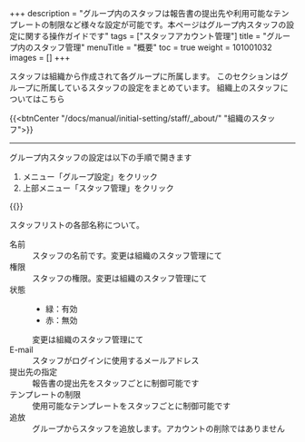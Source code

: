 +++
description = "グループ内のスタッフは報告書の提出先や利用可能なテンプレートの制限など様々な設定が可能です。本ページはグループ内スタッフの設定に関する操作ガイドです"
tags = ["スタッフアカウント管理"]
title = "グループ内のスタッフ管理"
menuTitle = "概要"
toc = true
weight = 101001032
images = []
+++
 
 スタッフは組織から作成されて各グループに所属します。
 このセクションはグループに所属しているスタッフの設定をまとめています。
 組織上のスタッフについてはこちら

{{<btnCenter "/docs/manual/initial-setting/staff/_about/" "組織のスタッフ">}}

---

グループ内スタッフの設定は以下の手順で開きます

1. メニュー「グループ設定」をクリック
1. 上部メニュー「スタッフ管理」をクリック

{{<appscreen filename="staff-local" title="スタッフアカウントの管理">}}

スタッフリストの各部名称について。
<dl class="basic">
<dt>名前</dt>
<dd>スタッフの名前です。変更は組織のスタッフ管理にて</dd>
<dt>権限</dt>
<dd>スタッフの権限。変更は組織のスタッフ管理にて</dd>
<dt>状態</dt>
<dd><ul><li>緑：有効</li><li>赤：無効</li></ul>変更は組織のスタッフ管理にて</dd>
<dt>E-mail</dt>
<dd>スタッフがログインに使用するメールアドレス</dd>
<dt>提出先の指定</dt>
<dd>報告書の提出先をスタッフごとに制御可能です</dd>
<dt>テンプレートの制限</dt>
<dd>使用可能なテンプレートをスタッフごとに制御可能です</dd>
<dt>追放</dt>
<dd>グループからスタッフを追放します。アカウントの削除ではありません</dd>
</dl>
